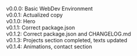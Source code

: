 v0.0.0: Basic WebDev Environment   
v0.0.1: Actualized copy   
v0.1.0: Hero   
v0.1.1: Correct package.json   
v0.1.2: Correct package.json and CHANGELOG.md   
v0.1.3: Projects section completed, texts updated   
v0.1.4: Animations, contact section